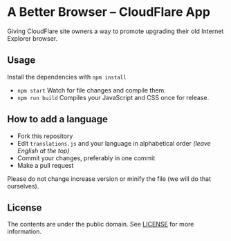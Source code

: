 # A Better Browser – CloudFlare App

Giving CloudFlare site owners a way to promote upgrading their old Internet Explorer browser.

## Usage

Install the dependencies with `npm install`

* `npm start` Watch for file changes and compile them.
* `npm run build` Compiles your JavaScript and CSS once for release.

## How to add a language
* Fork this repository
* Edit `translations.js` and your language in alphabetical order *(leave English at the top)*
* Commit your changes, preferably in one commit
* Make a pull request

Please do not change increase version or minify the file (we will do that ourselves).

## License

The contents are under the public domain. See [LICENSE](LICENSE) for more information.
